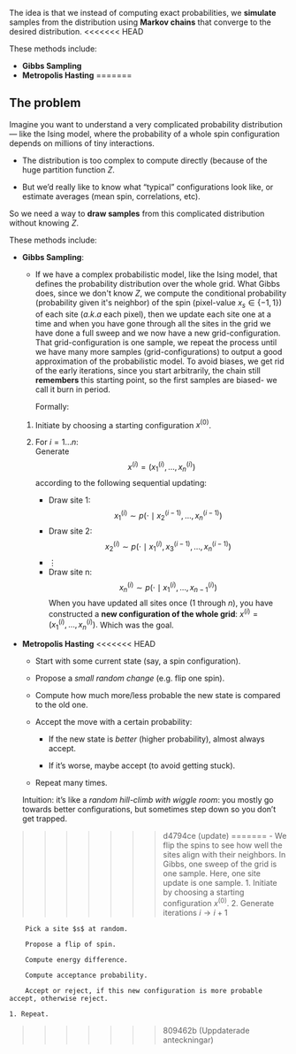 
The idea is that we instead of computing exact probabilities, we **simulate** samples from the distribution using **Markov chains** that converge to the desired distribution.
<<<<<<< HEAD

These methods include:
- **Gibbs Sampling**
- **Metropolis Hasting**
=======
## The problem

Imagine you want to understand a very complicated probability distribution — like the Ising model, where the probability of a whole spin configuration depends on millions of tiny interactions.

- The distribution is too complex to compute directly (because of the huge partition function $Z$.
    
- But we’d really like to know what “typical” configurations look like, or estimate averages (mean spin, correlations, etc).
    

 So we need a way to **draw samples** from this complicated distribution without knowing $Z$.

These methods include:
- **Gibbs Sampling**:
	- If we have a complex probabilistic model, like the Ising model, that defines the probability distribution over the whole grid. What Gibbs does, since we don't know $Z$, we compute the conditional probability (probability given it's neighbor) of the spin (pixel-value $x_s \in \{-1, 1\}$) of each site ($a.k.a$ each pixel), then we update each site one at a time and when you have gone through all the sites in the grid we have done a full sweep and we now have a new grid-configuration. That grid-configuration is one sample, we repeat the process until we have many more samples (grid-configurations) to output a good approximation of the probabilistic model. 
	  To avoid biases, we get rid of the early iterations, since you start arbitrarily, the chain still **remembers** this starting point, so the first samples are biased- we call it burn in period.

	  Formally:
	1. Initiate by choosing a starting configuration $x^{(0)}$.
	
	2. For $i=1\dots n$:  
	   Generate 
	   $$
	   x^{(i)} = (x^{(i)}_1, \ldots, x^{(i)}_n)
	   $$
	   according to the following sequential updating:
	
	   - Draw site 1:
	     $$
	     x^{(i)}_1 \sim p(\cdot \mid x^{(i-1)}_2, \ldots, x^{(i-1)}_n)
	     $$
	   - Draw site 2:
	     $$
	     x^{(i)}_2 \sim p(\cdot \mid x^{(i)}_1, x^{(i-1)}_3, \ldots, x^{(i-1)}_n)
	     $$
	   - $\vdots$  
	   - Draw site n:
	     $$
	     x^{(i)}_n \sim p(\cdot \mid x^{(i)}_1, \ldots, x^{(i)}_{n-1})
	     $$
		When you have updated all sites once ($1$ through $n$), you have constructed a **new configuration of the whole grid**:  $x^{(i)} = (x^{(i)}_1, \ldots, x^{(i)}_n).$ Which was the goal.

	
- **Metropolis Hasting** 
<<<<<<< HEAD
	- Start with some current state (say, a spin configuration).
	    
	- Propose a _small random change_ (e.g. flip one spin).
	    
	- Compute how much more/less probable the new state is compared to the old one.
	    
	- Accept the move with a certain probability:
	    
	    - If the new state is _better_ (higher probability), almost always accept.
	        
	    - If it’s worse, maybe accept (to avoid getting stuck).
	        
	- Repeat many times.
	    
	
	 Intuition: it’s like a _random hill-climb with wiggle room_: you mostly go towards better configurations, but sometimes step down so you don’t get trapped.
>>>>>>> d4794ce (update)
=======
	- We flip the spins to see how well the sites align with their neighbors.  In Gibbs, one sweep of the grid is one sample. Here, one site update is one sample.
	1. Initiate by choosing a starting configuration $x^{(0)}$. 
	2. Generate iterations $i \rightarrow i+1$
	   
		Pick a site $s$ at random.
		
		Propose a flip of spin.
		
		Compute energy difference.
		
		Compute acceptance probability.
		
		Accept or reject, if this new configuration is more probable accept, otherwise reject. 
		
	1. Repeat. 
>>>>>>> 809462b (Uppdaterade anteckningar)
